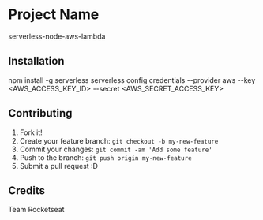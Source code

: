 # Project Name

serverless-node-aws-lambda

## Installation

npm install -g serverless
serverless config credentials --provider aws --key <AWS_ACCESS_KEY_ID>  --secret <AWS_SECRET_ACCESS_KEY>

## Contributing

1. Fork it!
2. Create your feature branch: `git checkout -b my-new-feature`
3. Commit your changes: `git commit -am 'Add some feature'`
4. Push to the branch: `git push origin my-new-feature`
5. Submit a pull request :D

## Credits

Team Rocketseat


